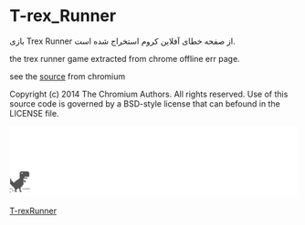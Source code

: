 # T-rex_Runner
بازی Trex Runner از صفحه خطای آفلاین کروم استخراج شده است.

the trex runner game extracted from chrome offline err page.

see the [source](https://cs.chromium.org/chromium/src/components/neterror/resources/offline.js?q=t-rex+package:%5Echromium$&dr=C&l=7) from chromium

Copyright (c) 2014 The Chromium Authors. All rights reserved.
Use of this source code is governed by a BSD-style license that can befound in the LICENSE file.

![](assets/screenshot.gif)

[T-rexRunner](https://argh94.github.io/T-rex_Runner/)
